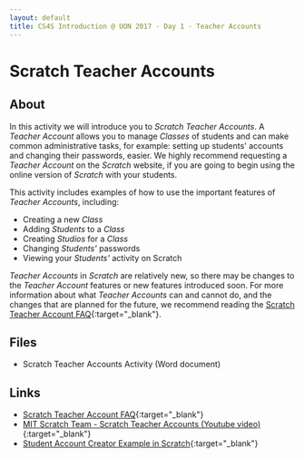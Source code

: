 ```yaml
---
layout: default
title: CS4S Introduction @ UON 2017 - Day 1 - Teacher Accounts
---
```


# Scratch Teacher Accounts

## About

In this activity we will introduce you to *Scratch Teacher Accounts*.
A *Teacher Account* allows you to manage *Classes* of students and can make common administrative tasks, for example: setting up students' accounts and changing their passwords, easier.
We highly recommend requesting a *Teacher Account* on the *Scratch* website, if you are going to begin using the online version of *Scratch* with your students. 

This activity includes examples of how to use the important features of *Teacher Accounts*, including:

- Creating a new *Class*
- Adding *Students* to a *Class*
- Creating *Studios* for a *Class*
- Changing *Students'* passwords
- Viewing your *Students'* activity on Scratch

*Teacher Accounts* in *Scratch* are relatively new, so there may be changes to the *Teacher Account* features or new features introduced soon.
For more information about what *Teacher Accounts* can and cannot do, and the changes that are planned for the future, we recommend reading the [Scratch Teacher Account FAQ](https://scratch.mit.edu/educators/faq){:target="_blank"}.

## Files

<!--
- [Scratch Teacher Accounts Activity (Word document)](Scratch Teacher Accounts Activity.docx)
-->

- Scratch Teacher Accounts Activity (Word document)

## Links

- [Scratch Teacher Account FAQ](https://scratch.mit.edu/educators/faq){:target="_blank"}
- [MIT Scratch Team - Scratch Teacher Accounts (Youtube video)](https://www.youtube.com/watch?v=7Hl9GxA1zwQ){:target="_blank"}
- [Student Account Creator Example in Scratch](https://scratch.mit.edu/projects/163476162/){:target="_blank"}
